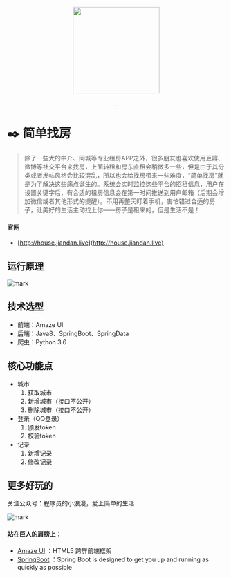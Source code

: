<p align="center">
  <img src="http://qiniu.tomxin.cn/jdzf.png" alt="" width=200>
</p>
<p align="center">
  <a href="https://travis-ci.org/tomxin7/jiandan_house.svg?branch=master">
    <img src="https://travis-ci.org/tomxin7/jiandan_house.svg?branch=master" alt="">
  </a>
  <a href="https://github.com/LeachZhou/blog/releases">
    <img src="https://img.shields.io/github/release/LeachZhou/blog.svg" alt="">
  </a>
  <a href="https://github.com/LeachZhou/blog/blob/master/LICENSE">
     <img src="https://img.shields.io/github/license/LeachZhou/blog.svg" alt="">
  </a>
</p>

# :black_nib: 简单找房

> 除了一些大的中介、同城等专业租房APP之外，很多朋友也喜欢使用豆瓣、微博等社交平台来找房，上面转租和房东直租会稍微多一些，但是由于其分类或者发帖风格会比较混乱，所以也会给找房带来一些难度，“简单找房”就是为了解决这些痛点诞生的。系统会实时监控这些平台的招租信息，用户在设置关键字后，有合适的租房信息会在第一时间推送到用户邮箱（后期会增加微信或者其他形式的提醒）。不用再整天盯着手机，害怕错过合适的房子，让美好的生活主动找上你——房子是租来的，但是生活不是！

#### 官网

- [http://house.jiandan.live](http://house.jiandan.live)

## 运行原理

![mark](http://qiniu.tomxin.cn/blog/20181203/EnTpbSO2nurr.png?imageslim)

## 技术选型

- 前端：Amaze UI
- 后端：Java8、SpringBoot、SpringData
- 爬虫：Python 3.6

## 核心功能点

- 城市
  1. 获取城市
  2. 新增城市（接口不公开）
  3. 删除城市（接口不公开）
- 登录（QQ登录）
  1. 颁发token
  2. 校验token
- 记录
  1. 新增记录
  2. 修改记录

## 更多好玩的

关注公众号：程序员的小浪漫，爱上简单的生活

![mark](http://qiniu.tomxin.cn/blog/180521/Echm6dehec.jpg?imageslim)

#### 站在巨人的肩膀上：

- [Amaze UI](http://amazeui.org/) ：HTML5 跨屏前端框架
- [SpringBoot](http://spring.io/projects/spring-boot) ：Spring Boot is designed to get you up and running as quickly as possible

